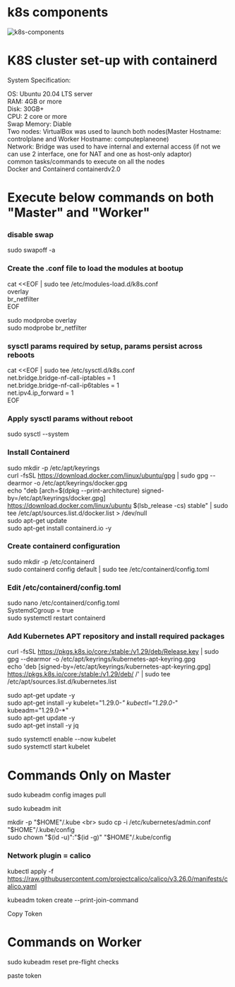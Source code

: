# k8s components

![k8s-components](https://user-images.githubusercontent.com/108318918/218641410-1f708fdc-bab7-4eeb-aa5e-e0c2bb4c71e2.jpg)

# K8S cluster set-up with containerd
System Specification:

OS: Ubuntu 20.04 LTS server <br>
RAM: 4GB or more <br>
Disk: 30GB+ <br>
CPU: 2 core or more <br>
Swap Memory: Diable <br>
Two nodes: VirtualBox was used to launch both nodes(Master Hostname: controlplane and Worker Hostname: computeplaneone) <br>
Network: Bridge was used to have internal and external access (if not we can use 2 interface, one for NAT and one as host-only adaptor) <br>
common tasks/commands to execute on all the nodes <br>
Docker and Containerd containerdv2.0 <br>

# Execute below commands on both "Master" and "Worker"
### disable swap
sudo swapoff -a

### Create the .conf file to load the modules at bootup
cat <<EOF | sudo tee /etc/modules-load.d/k8s.conf <br>
overlay <br>
br_netfilter <br>
EOF <br>

sudo modprobe overlay <br>
sudo modprobe br_netfilter <br>

### sysctl params required by setup, params persist across reboots
cat <<EOF | sudo tee /etc/sysctl.d/k8s.conf <br>
net.bridge.bridge-nf-call-iptables  = 1 <br>
net.bridge.bridge-nf-call-ip6tables = 1 <br>
net.ipv4.ip_forward                 = 1 <br>
EOF

### Apply sysctl params without reboot
sudo sysctl --system

### Install Containerd
sudo mkdir -p /etc/apt/keyrings <br>
curl -fsSL https://download.docker.com/linux/ubuntu/gpg | sudo gpg --dearmor -o /etc/apt/keyrings/docker.gpg <br>
echo "deb [arch=$(dpkg --print-architecture) signed-by=/etc/apt/keyrings/docker.gpg] https://download.docker.com/linux/ubuntu $(lsb_release -cs) stable" | sudo tee /etc/apt/sources.list.d/docker.list > /dev/null <br>
sudo apt-get update <br>
sudo apt-get install containerd.io -y <br>

### Create containerd configuration
sudo mkdir -p /etc/containerd <br>
sudo containerd config default | sudo tee /etc/containerd/config.toml <br>

### Edit /etc/containerd/config.toml
sudo nano /etc/containerd/config.toml <br>
SystemdCgroup = true <br>
sudo systemctl restart containerd <br>

### Add Kubernetes APT repository and install required packages
curl -fsSL https://pkgs.k8s.io/core:/stable:/v1.29/deb/Release.key | sudo gpg --dearmor -o /etc/apt/keyrings/kubernetes-apt-keyring.gpg <br>
echo 'deb [signed-by=/etc/apt/keyrings/kubernetes-apt-keyring.gpg] https://pkgs.k8s.io/core:/stable:/v1.29/deb/ /' | sudo tee /etc/apt/sources.list.d/kubernetes.list <br>

sudo apt-get update -y <br>
sudo apt-get install -y kubelet="1.29.0-*" kubectl="1.29.0-*" kubeadm="1.29.0-*" <br>
sudo apt-get update -y <br>
sudo apt-get install -y jq <br>

sudo systemctl enable --now kubelet <br>
sudo systemctl start kubelet <br>

# Commands Only on Master
sudo kubeadm config images pull <br>

sudo kubeadm init <br>

mkdir -p "$HOME"/.kube <br>
sudo cp -i /etc/kubernetes/admin.conf "$HOME"/.kube/config <br>
sudo chown "$(id -u)":"$(id -g)" "$HOME"/.kube/config <br>

### Network plugin = calico
kubectl apply -f https://raw.githubusercontent.com/projectcalico/calico/v3.26.0/manifests/calico.yaml <br>

kubeadm token create --print-join-command <br>

Copy Token <br>


# Commands on Worker

sudo kubeadm reset pre-flight checks <br>

paste token
